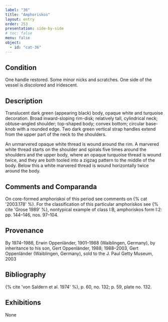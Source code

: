```yaml
---
label: "36"
title: "Amphoriskos"
layout: entry
order: 253
presentation: side-by-side
# toc: false
menu: false
object:
  - id: "cat-36"
---
```


## Condition

One handle restored. Some minor nicks and scratches. One side of the vessel is discolored and iridescent.

## Description

Translucent dark green (appearing black) body, opaque white and turquoise decoration. Broad inward-sloping rim-disk; relatively tall, cylindrical neck; obtuse-angled shoulder; top-shaped body; convex bottom; circular base-knob with a rounded edge. Two dark green vertical strap handles extend from the upper part of the neck to the shoulders.

An unmarvered opaque white thread is wound around the rim. A marvered white thread starts on the shoulder and spirals five times around the shoulders and the upper body, where an opaque turquoise thread is wound twice, and they are both tooled into a zigzag pattern to the middle of the body. Below this a white marvered thread is wound horizontally twice around the body.

## Comments and Comparanda

On core-formed amphoriskoi of this period see comments on {% cat '2003.178' %}. For the classification of this particular amphoriskos see {% cite 'Grose 1989' %}, nontypical example of class I:B, amphoriskos form I:2: pp. 144–146, nos. 97–104.

## Provenance

By 1974–1988, Erwin Oppenländer, 1901–1988 (Waiblingen, Germany), by inheritance to his son, Gert Oppenländer, 1988; 1988–2003, Gert Oppenländer (Waiblingen, Germany), sold to the J. Paul Getty Museum, 2003

## Bibliography

{% cite 'von Saldern et al. 1974' %}, p. 60, no. 132; p. 59, plate no. 132.

## Exhibitions

None